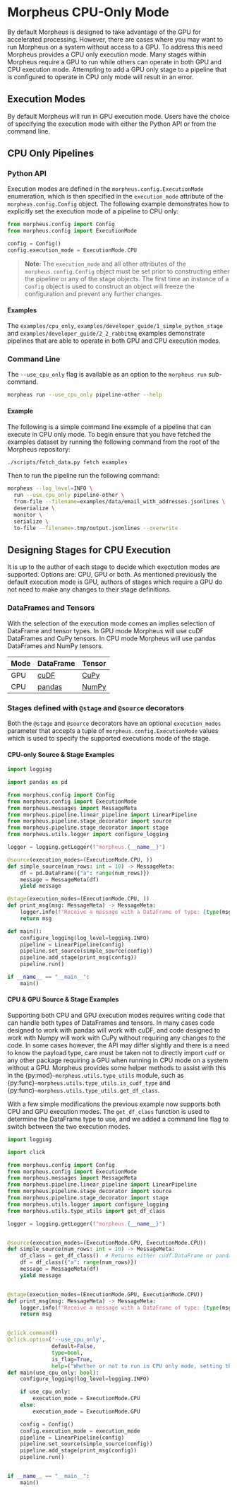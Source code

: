 <!--
SPDX-FileCopyrightText: Copyright (c) 2024, NVIDIA CORPORATION & AFFILIATES. All rights reserved.
SPDX-License-Identifier: Apache-2.0

Licensed under the Apache License, Version 2.0 (the "License");
you may not use this file except in compliance with the License.
You may obtain a copy of the License at

http://www.apache.org/licenses/LICENSE-2.0

Unless required by applicable law or agreed to in writing, software
distributed under the License is distributed on an "AS IS" BASIS,
WITHOUT WARRANTIES OR CONDITIONS OF ANY KIND, either express or implied.
See the License for the specific language governing permissions and
limitations under the License.
-->

# Morpheus CPU-Only Mode
By default Morpheus is designed to take advantage of the GPU for accelerated processing. However, there are cases where you may want to run Morpheus on a system without access to a GPU. To address this need Morpheus provides a CPU only execution mode. Many stages within Morpheus require a GPU to run while others can operate in both GPU and CPU execution mode. Attempting to add a GPU only stage to a pipeline that is configured to operate in CPU only mode will result in an error.

## Execution Modes
By default Morpheus will run in GPU execution mode. Users have the choice of specifying the execution mode with either the Python API or from the command line.

## CPU Only Pipelines
### Python API
Execution modes are defined in the `morpheus.config.ExecutionMode` enumeration, which is then specified in the `execution_mode` attribute of the `morpheus.config.Config` object. The following example demonstrates how to explicitly set the execution mode of a pipeline to CPU only:

```python
from morpheus.config import Config
from morpheus.config import ExecutionMode
```

```python
config = Config()
config.execution_mode = ExecutionMode.CPU
```

> **Note**: The `execution_mode` and all other attributes of the `morpheus.config.Config` object must be set prior to constructing either the pipeline or any of the stage objects. The first time an instance of a `Config` object is used to construct an object will freeze the configuration and prevent any further changes.

#### Examples
The `examples/cpu_only`, `examples/developer_guide/1_simple_python_stage` and `examples/developer_guide/2_2_rabbitmq` examples demonstrate pipelines that are able to operate in both GPU and CPU execution modes.

### Command Line
The `--use_cpu_only` flag is available as an option to the `morpheus run` sub-command.

```bash
morpheus run --use_cpu_only pipeline-other --help
```

#### Example
The following is a simple command line example of a pipeline that can execute in CPU only mode. To begin ensure that you have fetched the examples dataset by running the following command from the root of the Morpheus repository:
```bash
./scripts/fetch_data.py fetch examples
```

Then to run the pipeline run the following command:
```bash
morpheus --log_level=INFO \
  run --use_cpu_only pipeline-other \
  from-file --filename=examples/data/email_with_addresses.jsonlines \
  deserialize \
  monitor \
  serialize \
  to-file --filename=.tmp/output.jsonlines --overwrite
```

## Designing Stages for CPU Execution
It is up to the author of each stage to decide which exectution modes are supported. Options are: CPU, GPU or both. As mentioned previously the default execution mode is GPU, authors of stages which require a GPU do not need to make any changes to their stage definitions.

### DataFrames and Tensors
With the selection of the execution mode comes an implies selection of DataFrame and tensor types. In GPU mode Morpheus will use cuDF DataFrames and CuPy tensors. In CPU mode Morpheus will use pandas DataFrames and NumPy tensors.

|Mode|DataFrame|Tensor|
| -- | ------- | ---- |
|GPU|[cuDF](https://docs.rapids.ai/api/cudf/stable/)|[CuPy](https://cupy.dev/)|
|CPU|[pandas](https://pandas.pydata.org/)|[NumPy](https://numpy.org/)|

### Stages defined with `@stage` and `@source` decorators
Both the `@stage` and `@source` decorators have an optional `execution_modes` parameter that accepts a tuple of `morpheus.config.ExecutionMode` values which is used to specify the supported executions mode of the stage.

#### CPU-only Source & Stage Examples
```python
import logging

import pandas as pd

from morpheus.config import Config
from morpheus.config import ExecutionMode
from morpheus.messages import MessageMeta
from morpheus.pipeline.linear_pipeline import LinearPipeline
from morpheus.pipeline.stage_decorator import source
from morpheus.pipeline.stage_decorator import stage
from morpheus.utils.logger import configure_logging

logger = logging.getLogger(f"morpheus.{__name__}")

@source(execution_modes=(ExecutionMode.CPU, ))
def simple_source(num_rows: int = 10) -> MessageMeta:
    df = pd.DataFrame({"a": range(num_rows)})
    message = MessageMeta(df)
    yield message

@stage(execution_modes=(ExecutionMode.CPU, ))
def print_msg(msg: MessageMeta) -> MessageMeta:
    logger.info(f"Receive a message with a DataFrame of type: {type(msg.df)}")
    return msg

def main():
    configure_logging(log_level=logging.INFO)
    pipeline = LinearPipeline(config)
    pipeline.set_source(simple_source(config))
    pipeline.add_stage(print_msg(config))
    pipeline.run()

if __name__ == "__main__":
    main()
```

#### CPU & GPU Source & Stage Examples
Supporting both CPU and GPU execution modes requires writing code that can handle both types of DataFrames and tensors. In many cases code designed to work with pandas will work with cuDF, and code designed to work with Numpy will work with CuPy without requiring any changes to the code. In some cases however, the API may differ slightly and there is a need to know the payload type, care must be taken not to directly import `cudf` or any other package requiring a GPU when running in CPU mode on a system without a GPU. Morpheus provides some helper methods to assist with this in the {py:mod}`~morpheus.utils.type_utils` module, such as {py:func}`~morpheus.utils.type_utils.is_cudf_type` and {py:func}`~morpheus.utils.type_utils.get_df_class`.

With a few simple modifications the previous example now supports both CPU and GPU execution modes. The `get_df_class` function is used to determine the DataFrame type to use, and we added a command line flag to switch between the two execution modes.

```python
import logging

import click

from morpheus.config import Config
from morpheus.config import ExecutionMode
from morpheus.messages import MessageMeta
from morpheus.pipeline.linear_pipeline import LinearPipeline
from morpheus.pipeline.stage_decorator import source
from morpheus.pipeline.stage_decorator import stage
from morpheus.utils.logger import configure_logging
from morpheus.utils.type_utils import get_df_class

logger = logging.getLogger(f"morpheus.{__name__}")


@source(execution_modes=(ExecutionMode.GPU, ExecutionMode.CPU))
def simple_source(num_rows: int = 10) -> MessageMeta:
    df_class = get_df_class()  # Returns either cudf.DataFrame or pandas.DataFrame
    df = df_class({"a": range(num_rows)})
    message = MessageMeta(df)
    yield message


@stage(execution_modes=(ExecutionMode.GPU, ExecutionMode.CPU))
def print_msg(msg: MessageMeta) -> MessageMeta:
    logger.info(f"Receive a message with a DataFrame of type: {type(msg.df)}")
    return msg


@click.command()
@click.option('--use_cpu_only',
              default=False,
              type=bool,
              is_flag=True,
              help=("Whether or not to run in CPU only mode, setting this to True will disable C++ mode."))
def main(use_cpu_only: bool):
    configure_logging(log_level=logging.INFO)

    if use_cpu_only:
        execution_mode = ExecutionMode.CPU
    else:
        execution_mode = ExecutionMode.GPU

    config = Config()
    config.execution_mode = execution_mode
    pipeline = LinearPipeline(config)
    pipeline.set_source(simple_source(config))
    pipeline.add_stage(print_msg(config))
    pipeline.run()


if __name__ == "__main__":
    main()
```
